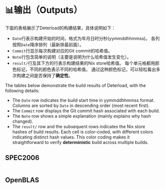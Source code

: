# 📊输出（Outputs）

下面的表格展示了Deterload的构建结果，具体说明如下：

* `Date`行表示构建开始的时间，格式为年月日时分秒(yymmddhhmmss)。
  各列按照`Date`降序排列（最新排最前面）。
* `Commit`行显示每次构建对应的Git commit的哈希值。
* `Note`行包含简单的说明（主要是说明为什么哈希值发生变化）。
* `result/`行及其下方的行表示构建结果的Nix store哈希值。
  每个单元格都用颜色标记，不同的颜色表示不同的哈希值。
  通过这种颜色标记，可以轻松看出多次构建之间是否保持了**确定性**。

The tables below demonstrate the build results of Deterload, with the following details:

* The `Date` row indicates the build start time in yymmddhhmmss format.
  Columns are sorted by `Date` in descending order (most recent first).
* The `Commit` row displays the Git commit hash associated with each build.
* The `Note` row shows a simple explanation (mainly explains why hash changed).
* The `result/` row and the subsequent rows indicates the Nix store hashes of build results.
  Each cell is color-coded, with different colors indicating distinct hash values.
  This color coding makes it straightforward to verify **deterministic** build across multiple builds.

## SPEC2006

<div style="width: var(--content-max-width); overflow: auto;">
<div id="spec2006Table"></div>
</div>


## OpenBLAS

<div style="width: var(--content-max-width); overflow: auto;">
<div id="openblasTable"></div>
</div>

<script src="https://cdn.plot.ly/plotly-2.35.2.min.js" charset="utf-8"></script>
<script src="https://cdnjs.cloudflare.com/ajax/libs/PapaParse/5.4.1/papaparse.min.js"></script>
<script src="./gen_table.js"></script>
<script>
gen_table("spec2006Table", "https://raw.githubusercontent.com/OpenXiangShan/Deterload/refs/heads/data/spec2006.txt")
gen_table("openblasTable", "https://raw.githubusercontent.com/OpenXiangShan/Deterload/refs/heads/data/openblas.txt")
</script>
